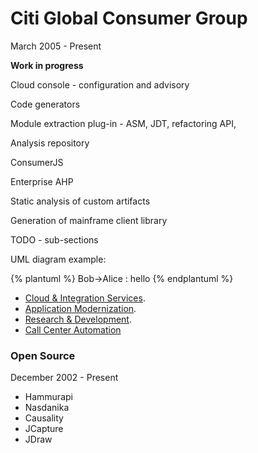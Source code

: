 # Citi Global Consumer Group

March 2005 - Present

__Work in progress__

Cloud console - configuration and advisory

Code generators

Module extraction plug-in - ASM, JDT, refactoring API, 

Analysis repository

ConsumerJS

Enterprise AHP

Static analysis of custom artifacts

Generation of mainframe client library 

TODO - sub-sections

UML diagram example:

{% plantuml %}
Bob->Alice : hello
{% endplantuml %}


 * [Cloud & Integration Services](cloud-and-integration-services.md).
 * [Application Modernization](application-modernization.md).
 * [Research & Development](research-and-development.md).
 * [Call Center Automation](sawgrass.md)

### Open Source
December 2002 - Present

  * Hammurapi
  * Nasdanika
  * Causality
  * JCapture
  * JDraw




